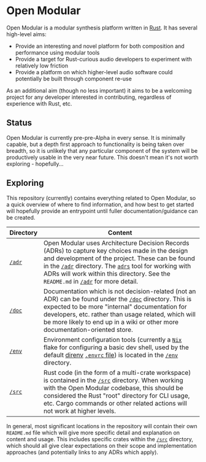 # Open Modular

Open Modular is a modular synthesis platform written in [Rust][0]. It has several high-level aims:

* Provide an interesting and novel platform for both composition and performance using modular tools
* Provide a target for Rust-curious audio developers to experiment with relatively low friction
* Provide a platform on which higher-level audio software could potentially be built through component re-use

As an additional aim (though no less important) it aims to be a welcoming project for any developer interested in contributing, regardless of experience with Rust, etc.

## Status

Open Modular is currently pre-pre-Alpha in every sense. It is minimally capable, but a depth first approach to functionality is being taken over breadth, so it is unlikely that any particular component of the system will be productively usable in the very near future. This doesn't mean it's not worth exploring - hopefully...

## Exploring

This repository (currently) contains everything related to Open Modular, so a quick overview of where to find information, and how best to get started will hopefully provide an entrypoint until fuller documentation/guidance can be created.

| Directory | Content |
| --------- | ------- |
| [`/adr`](/adr) | Open Modular uses Architecture Decision Records (ADRs) to capture key choices made in the design and development of the project. These can be found in the [`/adr`](/adr) directory. The [`adrs`][1] tool for working with ADRs will work within this directory. See the `README.md` in [`/adr`](/adr) for more detail. |
| [`/doc`](/doc) | Documentation which is not decision-related (not an ADR) can be found under the [`/doc`](/doc) directory. This is expected to be more "internal" documentation for developers, etc. rather than usage related, which will be more likely to end up in a wiki or other more documentation-oriented store. |
| [`/env`](/env) | Environment configuration tools (currently a [`Nix`][2] flake for configuring a basic dev shell, used by the default [direnv][3] [`.envrc` file](.envrc)) is located in the [`/env`](/env) directory. |
| [`/src`](/src) | Rust code (in the form of a multi-crate workspace) is contained in the [`/src`](/src) directory. When working with the Open Modular codebase, this should be considered the Rust "root" directory for CLI usage, etc. Cargo commands or other related actions will not work at higher levels. |

In general, most significant locations in the repository will contain their own `README.md` file which will give more specific detail and explanation on content and usage. This includes specific crates within the [`/src`](/src) directory, which should all give clear expectations on their scope and implementation approaches (and potentially links to any ADRs which apply).

[0]: https://www.rust-lang.org/
[1]: https://github.com/joshrotenberg/adrs
[2]: https://nixos.org/
[3]: https://direnv.net/

